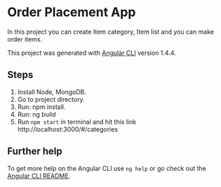 # Order Placement App

In this project you can create Item category, Item list and you can make order items.

This project was generated with [Angular CLI](https://github.com/angular/angular-cli) version 1.4.4.

## Steps 

01. Install Node, MongoDB.
02. Go to project directory.
03. Run: npm install.
04. Run: ng build
05. Run `npm start` in terminal and hit this link http://localhost:3000/#/categories


## Further help

To get more help on the Angular CLI use `ng help` or go check out the [Angular CLI README](https://github.com/angular/angular-cli/blob/master/README.md).
